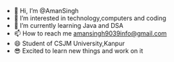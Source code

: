 - 👋 Hi, I’m @AmanSingh
- 👀 I’m interested in technology,computers and coding
- 🌱 I’m currently learning Java and DSA
- 📫 How to reach me amansingh9039info@gmail.com
- 😄 Student of CSJM University,Kanpur
- 😎 Excited to learn new things and work on it
